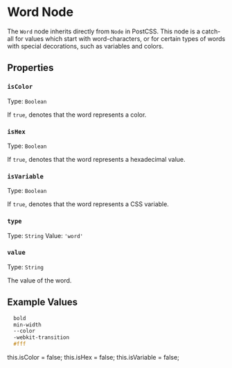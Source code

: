 # Word Node

The `Word` node inherits directly from `Node` in PostCSS. This node is a catch-all for values which start with word-characters, or for certain types of words with special decorations, such as variables and colors.

## Properties

### `isColor`
Type: `Boolean`<br>

If `true`, denotes that the word represents a color.

### `isHex`
Type: `Boolean`<br>

If `true`, denotes that the word represents a hexadecimal value.

### `isVariable`
Type: `Boolean`<br>

If `true`, denotes that the word represents a CSS variable.

### `type`
Type: `String`
Value: `'word'`

### `value`
Type: `String`<br>

The value of the word.

## Example Values

```css
  bold
  min-width
  --color
  -webkit-transition
  #fff
```


this.isColor = false;
this.isHex = false;
this.isVariable = false;
